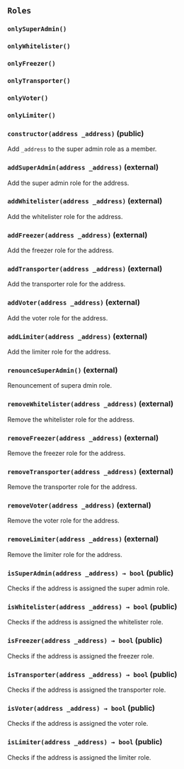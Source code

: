 ## `Roles`





### `onlySuperAdmin()`





### `onlyWhitelister()`





### `onlyFreezer()`





### `onlyTransporter()`





### `onlyVoter()`





### `onlyLimiter()`






### `constructor(address _address)` (public)

Add `_address` to the super admin role as a member.




### `addSuperAdmin(address _address)` (external)

Add the super admin role for the address.




### `addWhitelister(address _address)` (external)

Add the whitelister role for the address.




### `addFreezer(address _address)` (external)

Add the freezer role for the address.




### `addTransporter(address _address)` (external)

Add the transporter role for the address.




### `addVoter(address _address)` (external)

Add the voter role for the address.




### `addLimiter(address _address)` (external)

Add the limiter role for the address.




### `renounceSuperAdmin()` (external)

Renouncement of supera dmin role.



### `removeWhitelister(address _address)` (external)

Remove the whitelister role for the address.




### `removeFreezer(address _address)` (external)

Remove the freezer role for the address.




### `removeTransporter(address _address)` (external)

Remove the transporter role for the address.




### `removeVoter(address _address)` (external)

Remove the voter role for the address.




### `removeLimiter(address _address)` (external)

Remove the limiter role for the address.




### `isSuperAdmin(address _address) → bool` (public)

Checks if the address is assigned the super admin role.




### `isWhitelister(address _address) → bool` (public)

Checks if the address is assigned the whitelister role.




### `isFreezer(address _address) → bool` (public)

Checks if the address is assigned the freezer role.




### `isTransporter(address _address) → bool` (public)

Checks if the address is assigned the transporter role.




### `isVoter(address _address) → bool` (public)

Checks if the address is assigned the voter role.




### `isLimiter(address _address) → bool` (public)

Checks if the address is assigned the limiter role.





